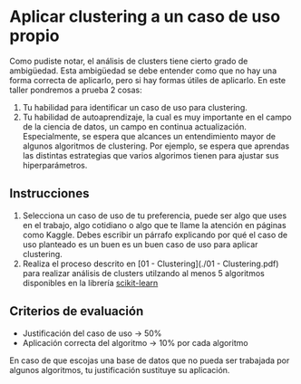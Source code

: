 # Aplicar clustering a un caso de uso propio

Como pudiste notar, el análisis de clusters tiene cierto grado de ambigüedad. Esta ambigüedad se debe entender como que no hay una forma correcta de aplicarlo, pero si hay formas útiles de aplicarlo. En este taller pondremos a prueba 2 cosas:

1. Tu habilidad para identificar un caso de uso para clustering.
2. Tu habilidad de autoaprendizaje, la cual es muy importante en el campo de la ciencia de datos, un campo en continua actualización. Especialmente, se espera que alcances un entendimiento mayor de algunos algoritmos de clustering. Por ejemplo, se espera que aprendas las distintas estrategias que varios algorimos tienen para ajustar sus hiperparámetros. 

## Instrucciones

1. Selecciona un caso de uso de tu preferencia, puede ser algo que uses en el trabajo, algo cotidiano o algo que te llame la atención en páginas como Kaggle. Debes escribir un párrafo explicando por qué el caso de uso planteado es un buen es un buen caso de uso para aplicar clustering.
2. Realiza el proceso descrito en [01 - Clustering](./01 - Clustering.pdf) para realizar análisis de clusters utilzando al menos 5 algoritmos disponibles en la librería [scikit-learn](https://scikit-learn.org/stable/)

## Criterios de evaluación

- Justificación del caso de uso -> 50%
- Aplicación correcta del algoritmo -> 10% por cada algoritmo

En caso de que escojas una base de datos que no pueda ser trabajada por algunos algoritmos, tu justificación sustituye su aplicación. 